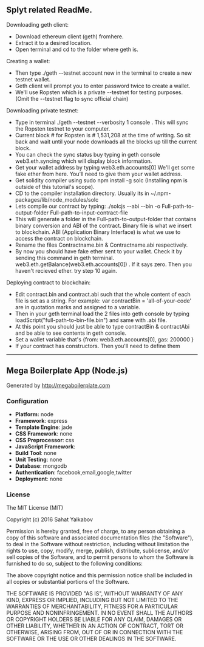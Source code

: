 ## Splyt related ReadMe.

Downloading geth client:

- Download ethereum client (geth) fromhere.
-  Extract it to a desired location.
-  Open terminal and cd to the folder where geth is.

Creating a wallet:

-  Then type ./geth --testnet account new in the terminal to create a new testnet wallet.
-  Geth client will prompt you to enter password twice to create a wallet.
-  We'll use Ropsten  which is a private --testnet for testing purposes. (Omit the --testnet flag to sync official chain)

Downloading private testnet:

-  Type in terminal ./geth --testnet --verbosity 1 console . This will sync the Ropsten testnet to your computer.
-  Current block # for Ropsten is # 1,531,208 at the time of writing. So sit back and wait until your node downloads all the      blocks up till the current block.
-  You can check the sync status buy typing in geth console web3.eth.syncing  which will display block information.
-  Get your wallet address by typing web3.eth.accounts[0] We'll get some fake ether from here. You'll need to give them your  wallet address.
-  Get solidity compiler using sudo npm install -g solc (Installing npm is outside of this tutorial's scope).
-  CD to the compiler installation directory. Usually its in ~/.npm-packages/lib/node_modules/solc
-   Lets compile our contract by typing:  ./solcjs --abi --bin -o Full-path-to-output-folder Full-path-to-input-contract-file
- This will generate a folder in the Full-path-to-output-folder that contains binary conversion and ABI of the contract. Binary file is what we insert to blockchain. ABI (Application Binary Interface) is what we use to access the contract on blockchain.
- Rename the files Contractname.bin & Contractname.abi respectively.
- By now you should have fake ether sent to your wallet. Check it by sending this command in geth terminal. web3.eth.getBalance(web3.eth.accounts[0]) . If it says zero. Then you haven't recieved ether. try step 10 again.

Deploying contract to blockchain:

- Edit contract.bin and contract.abi such that the whole content of each file is set as a string. For example: var contractBin = 'all-of-your-code' are in quotation marks and assigned to a variable.
- Then in your geth terminal load the 2 files into geth console by typing loadScript("full-path-to-bin-file.bin") and same with .abi file.
- At this point you should just be able to type contractBin & contractAbi and be able to see contents in geth console.
- Set a wallet variable that's {from: web3.eth.accounts[0], gas: 200000 }
- If your contract has constructors. Then you'll need to define them













---------------------------------------------------


## Mega Boilerplate App (Node.js)

Generated by http://megaboilerplate.com

### Configuration
- **Platform:** node
- **Framework**: express
- **Template Engine**: jade
- **CSS Framework**: none
- **CSS Preprocessor**: css
- **JavaScript Framework**: 
- **Build Tool**: none
- **Unit Testing**: none
- **Database**: mongodb
- **Authentication**: facebook,email,google,twitter
- **Deployment**: none

### License
The MIT License (MIT)

Copyright (c) 2016 Sahat Yalkabov

Permission is hereby granted, free of charge, to any person obtaining a copy of this software and associated documentation files (the "Software"), to deal in the Software without restriction, including without limitation the rights to use, copy, modify, merge, publish, distribute, sublicense, and/or sell copies of the Software, and to permit persons to whom the Software is furnished to do so, subject to the following conditions:

The above copyright notice and this permission notice shall be included in all copies or substantial portions of the Software.

THE SOFTWARE IS PROVIDED "AS IS", WITHOUT WARRANTY OF ANY KIND, EXPRESS OR IMPLIED, INCLUDING BUT NOT LIMITED TO THE WARRANTIES OF MERCHANTABILITY, FITNESS FOR A PARTICULAR PURPOSE AND NONINFRINGEMENT. IN NO EVENT SHALL THE AUTHORS OR COPYRIGHT HOLDERS BE LIABLE FOR ANY CLAIM, DAMAGES OR OTHER LIABILITY, WHETHER IN AN ACTION OF CONTRACT, TORT OR OTHERWISE, ARISING FROM, OUT OF OR IN CONNECTION WITH THE SOFTWARE OR THE USE OR OTHER DEALINGS IN THE SOFTWARE.